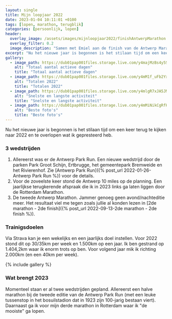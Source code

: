 ```yaml
---
layout: single
title: Mijn loopjaar 2022
date: 2023-01-04 10:11:01 +0100
tags: [lopen, marathon, terugblik]
categories: [persoonlijk, lopen]
header:
  overlay_image: /assets/images/mijnloopjaar2022/finishAntwerpMarathon.jpg
  overlay_filter: 0.2
  image_description: "Samen met Emiel aan de finish van de Antwerp Marathon"
excerpt: "Nu het nieuwe jaar is begonnen is het stilaan tijd om een keer terug te kijken naar 2022 en te overlopen wat ik gepresteerd heb."
gallery:
  - image_path: https://dub01pap001files.storage.live.com/y4majMzBs4y5SXmPJITb-PCL4XwCm_1zjMfCf717r7seSipNDh1QvykQ2XCbTIrBucm87zptNOW0oFgLGhoMGkgefGpaOfuv_rgJw0KLCTA10ICTxrPGqp-WXNqFaakzx7UI-4hpO3VAUxI4JFEWRUqM0dS2c8IgVNOGdQrbzIuZYIwzi_X5JALXPUUzS50FA7z?width=528&height=660&cropmode=none
    alt: "Totaal aantal actieve dagen"
    title: "Totaal aantal actieve dagen"
  - image_path: https://dub01pap001files.storage.live.com/y4mM1f_uFb2YxatcAy_ZIEsrmVY2FPjPIg63rRMVV42znRv4RjlAT0LMDGgFgZPr9V3nQaeF11xln05sXbRSVJMnguu2CtgIt85HgzhaSdMHwohcae08r6fJRNyqUP0sCpPi7q8WzuNRLinqe97JVXLFlCJ0cLAa0O7wAtuBaJgYEVD50QEwYmJYCHZ5OErr_jY?width=528&height=660&cropmode=none
    alt: "Totalen 2022"
    title: "Totalen 2022"
  - image_path: https://dub01pap001files.storage.live.com/y4mlgR7xJA5JMHjhEEBqOfQ86FnEyul6Rn6bC5VR_4WiikeQ4bdowhSxFeSuH2rcNrJNT2IbXW_b5NB_aTjheTHJ8xZoRQD2WJT7m3zq7gFNEUGMjGBXsf_MLfQFfQ9BFxz3UZD-4GgmrPo48V7V-Vu71vDed5Ns4cOF7fGEvKIfAiQR73j3uSomXpk4IbL5GKD?width=528&height=660&cropmode=none
    alt: "Snelste en langste activiteit"
    title: "Snelste en langste activiteit"
  - image_path: https://dub01pap001files.storage.live.com/y4mMiNikCgRfHODZ2WWFtbkA5W6YTl0DxhqaGzwJT7Oyf_N6pKQQY3n94BvOolyc_XzLcmlbLLYTwPV3kwbrH6_U-FyfPcnJRkqaiNUo3it6_2whQJKVaFjqAJjUA8HZafZ6hhA2mlNl__dRPNSF47VHsipJTdVX_OD75APSIrDErV7MK1Oew0u__xNmvfS5Hm7?width=528&height=660&cropmode=none
    alt: "Beste foto's"
    title: "Beste foto's"
---
```

Nu het nieuwe jaar is begonnen is het stilaan tijd om een keer terug te kijken naar 2022 en te overlopen wat ik gepresteerd heb.

### 3 wedstrijden
1. Allereerst was er de Antwerp Park Run. Een nieuwe wedstrijd door de parken Park Groot Schijn, Ertbrugge, het gemeentepark Bremweide en het Rivierenhof. Zie [Antwerp Park Run]({% post_url 2022-01-26-Antwerp Park Run %}) voor de details.
2. Voor de zoveelste keer stond de Antwerp 10 miles op de planning. Een jaarlijkse terugkerende afspraak die ik in 2023 links ga laten liggen door de Rotterdam Marathon.
3. De tweede Antwerp Marathon. Jammer genoeg geen avond/nachteditie meer. Het resultaat viel me tegen zoals jullie al konden lezen in [2de marathon - 2de finish]({% post_url 2022-09-13-2de marathon - 2de finish %}).

### Trainigsdoelen
Via Strava kan je een wekelijks en een jaarlijks doel instellen. Voor 2022 stond dit op 30/35km per week en 1.500km op een jaar.
Ik ben gestrand op 1.404,2km waar ik enorm trots op ben. Voor volgend jaar mik ik richting 2.000km (en een 40km per week).

{% include gallery %}

### Wat brengt 2023
Momenteel staan er al twee wedstrijden gepland. Allereerst een halve marathon bij de tweede editie van de Antwerp Park Run (met een leuke tussenstop in het bosuilstadion dat in 1923 zijn 100-jarig bestaan viert). Daarnaast ga ik voor mijn derde marathon in Rotterdam waar ik "de mooiste" ga lopen.

